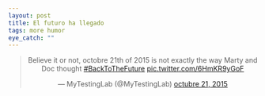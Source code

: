 ```yaml
---
layout: post
title: El futuro ha llegado
tags: more humor
eye_catch: ""
---
```


<center><blockquote class="twitter-tweet" lang="es"><p lang="en" dir="ltr">Believe it or not, octobre 21th of 2015 is not exactly the way Marty and Doc thought <a href="https://twitter.com/hashtag/BackToTheFuture?src=hash">#BackToTheFuture</a> <a href="https://t.co/6HmKR9yGoF">pic.twitter.com/6HmKR9yGoF</a></p>&mdash; MyTestingLab (@MyTestingLab) <a href="https://twitter.com/MyTestingLab/status/656770307403988992">octubre 21, 2015</a></blockquote></center>
<script async src="//platform.twitter.com/widgets.js" charset="utf-8"></script>
